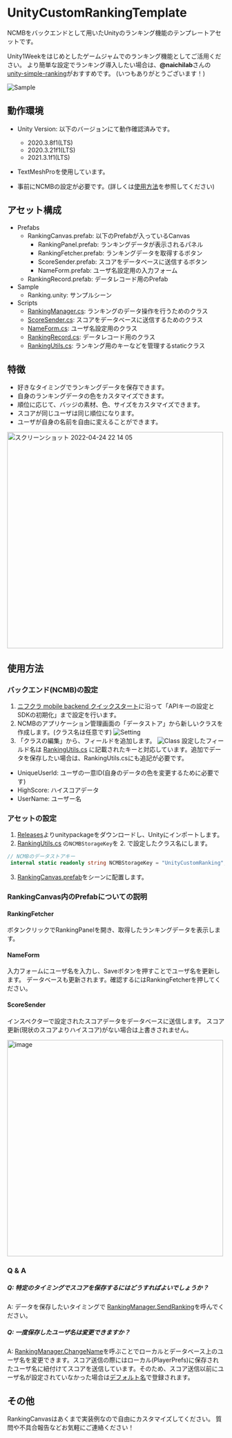 # UnityCustomRankingTemplate
NCMBをバックエンドとして用いたUnityのランキング機能のテンプレートアセットです。

Unity1Weekをはじめとしたゲームジャムでのランキング機能としてご活用ください。
より簡単な設定でランキング導入したい場合は、**@naichilab**さんの[unity-simple-ranking](https://github.com/naichilab/unity-simple-ranking)がおすすめです。
(いつもありがとうございます！)

![Sample](https://user-images.githubusercontent.com/40158101/165917150-f6296367-bd4b-413b-93e7-be762aece4df.jpg)

## 動作環境
- Unity Version: 以下のバージョンにて動作確認済みです。
   - 2020.3.8f1(LTS) 
   - 2020.3.21f1(LTS)
   - 2021.3.1f1(LTS)
   
- TextMeshProを使用しています。
- 事前にNCMBの設定が必要です。(詳しくは[使用方法](https://github.com/kugimasa/UnityCustomRankingTemplate#%E4%BD%BF%E7%94%A8%E6%96%B9%E6%B3%95)を参照してください)

## アセット構成
- Prefabs
  - RankingCanvas.prefab: 以下のPrefabが入っているCanvas
     - RankingPanel.prefab: ランキングデータが表示されるパネル
     - RankingFetcher.prefab: ランキングデータを取得するボタン
     - ScoreSender.prefab: スコアをデータベースに送信するボタン
     - NameForm.prefab: ユーザ名設定用の入力フォーム 
  - RankingRecord.prefab: データレコード用のPrefab
- Sample
  - Ranking.unity: サンプルシーン
- Scripts
   - [RankingManager.cs](https://github.com/kugimasa/UnityCustomRankingTemplate/blob/main/Assets/Scripts/RankingManager.cs): ランキングのデータ操作を行うためのクラス
   - [ScoreSender.cs](https://github.com/kugimasa/UnityCustomRankingTemplate/blob/main/Assets/Scripts/ScoreSender.cs): スコアをデータベースに送信するためのクラス
   - [NameForm.cs](https://github.com/kugimasa/UnityCustomRankingTemplate/blob/main/Assets/Scripts/NameForm.cs): ユーザ名設定用のクラス
   - [RankingRecord.cs](https://github.com/kugimasa/UnityCustomRankingTemplate/blob/main/Assets/Scripts/RankingRecord.cs): データレコード用のクラス
   - [RankingUtils.cs](https://github.com/kugimasa/UnityCustomRankingTemplate/blob/main/Assets/Scripts/RankingUtils.cs): ランキング用のキーなどを管理するstaticクラス

## 特徴
- 好きなタイミングでランキングデータを保存できます。
- 自身のランキングデータの色をカスタマイズできます。
- 順位に応じて、バッジの素材、色、サイズをカスタマイズできます。
- スコアが同じユーザは同じ順位になります。
- ユーザが自身の名前を自由に変えることができます。
<img width="500" alt="スクリーンショット 2022-04-24 22 14 05" src="https://user-images.githubusercontent.com/40158101/165919290-77302eb9-9e6c-4514-ad7f-3b5140921b5b.png">


## 使用方法
### バックエンド(NCMB)の設定
1. [ニフクラ mobile backend クイックスタート](https://mbaas.nifcloud.com/doc/current/introduction/quickstart_unity.html)に沿って「APIキーの設定とSDKの初期化」まで設定を行います。
2. NCMBのアプリケーション管理画面の「データストア」から新しいクラスを作成します。(クラス名は任意です)
![Setting](https://user-images.githubusercontent.com/40158101/164979966-da5e5986-5f19-47c5-aba2-9313948998b8.png)
3. 「クラスの編集」から、フィールドを追加します。
![Class](https://user-images.githubusercontent.com/40158101/164980238-83465e27-d698-450b-a4df-e06441beaebe.png)
設定したフィールド名は [RankingUtils.cs](https://github.com/kugimasa/UnityCustomRankingTemplate/blob/main/Assets/Scripts/RankingUtils.cs) に記載されたキーと対応しています。追加でデータを保存したい場合は、RankingUtils.csにも追記が必要です。
- UniqueUserId: ユーザの一意ID(自身のデータの色を変更するために必要です)
- HighScore: ハイスコアデータ
- UserName: ユーザー名

### アセットの設定
1. [Releases](https://github.com/kugimasa/UnityCustomRankingTemplate/releases)よりunitypackageをダウンロードし、Unityにインポートします。
2. [RankingUtils.cs](https://github.com/kugimasa/UnityCustomRankingTemplate/blob/main/Assets/Scripts/RankingUtils.cs) の`NCMBStorageKey`を 2. で設定したクラス名にします。 
```cs
// NCMBのデータストアキー 
 internal static readonly string NCMBStorageKey = "UnityCustomRanking"; 
```
3. [RankingCanvas.prefab](https://github.com/kugimasa/UnityCustomRankingTemplate/blob/main/Assets/Prefabs/RankingCanvas.prefab)をシーンに配置します。

### RankingCanvas内のPrefabについての説明

#### RankingFetcher
ボタンクリックでRankingPanelを開き、取得したランキングデータを表示します。

#### NameForm
入力フォームにユーザ名を入力し、Saveボタンを押すことでユーザ名を更新します。
データベースも更新されます。確認するにはRankingFetcherを押してください。

#### ScoreSender
インスペクターで設定されたスコアデータをデータベースに送信します。
スコア更新(現状のスコアよりハイスコア)がない場合は上書きされません。

<img width="500" alt="image" src="https://user-images.githubusercontent.com/40158101/165920742-aff4837f-4c56-4f37-a047-e6f10dd019c7.png">

### Q & A
##### Q: 特定のタイミングでスコアを保存するにはどうすればよいでしょうか？
A: データを保存したいタイミングで
[RankingManager.SendRanking](https://github.com/kugimasa/UnityCustomRankingTemplate/blob/22779ba417948e86f70ab508fe15ebd4d825fd66/Assets/Scripts/RankingManager.cs#L84-L87)を呼んでください。

##### Q: 一度保存したユーザ名は変更できますか？
A: [RankingManager.ChangeName](https://github.com/kugimasa/UnityCustomRankingTemplate/blob/main/Assets/Scripts/RankingManager.cs#L55)を呼ぶことでローカルとデータベース上のユーザ名を変更できます。スコア送信の際にはローカル(PlayerPrefs)に保存されたユーザ名に紐付けてスコアを送信しています。そのため、スコア送信以前にユーザ名が設定されていなかった場合は[デフォルト名](https://github.com/kugimasa/UnityCustomRankingTemplate/blob/22779ba417948e86f70ab508fe15ebd4d825fd66/Assets/Scripts/RankingUtils.cs#L22)で登録されます。


## その他
RankingCanvasはあくまで実装例なので自由にカスタマイズしてください。
質問や不具合報告などお気軽にご連絡ください！
